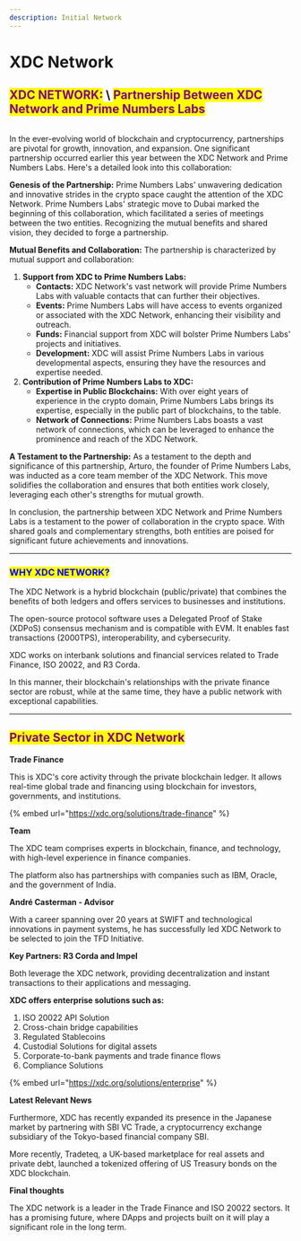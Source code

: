 ```yaml
---
description: Initial Network
---
```


# XDC Network

<mark style="color:purple;">**XDC NETWORK:**</mark> \ <mark style="color:purple;">**Partnership Between XDC Network and Prime Numbers Labs**</mark>
---------------------------------------------------------------------------------------------------------------------------------------------------

<figure><img src="../../.gitbook/assets/XDC-Primary-Color-Logo.png" alt=""><figcaption></figcaption></figure>

In the ever-evolving world of blockchain and cryptocurrency, partnerships are pivotal for growth, innovation, and expansion. One significant partnership occurred earlier this year between the XDC Network and Prime Numbers Labs. Here's a detailed look into this collaboration:

**Genesis of the Partnership:** Prime Numbers Labs' unwavering dedication and innovative strides in the crypto space caught the attention of the XDC Network. Prime Numbers Labs' strategic move to Dubai marked the beginning of this collaboration, which facilitated a series of meetings between the two entities. Recognizing the mutual benefits and shared vision, they decided to forge a partnership.

**Mutual Benefits and Collaboration:** The partnership is characterized by mutual support and collaboration:

1. **Support from XDC to Prime Numbers Labs:**
   * **Contacts:** XDC Network's vast network will provide Prime Numbers Labs with valuable contacts that can further their objectives.
   * **Events:** Prime Numbers Labs will have access to events organized or associated with the XDC Network, enhancing their visibility and outreach.
   * **Funds:** Financial support from XDC will bolster Prime Numbers Labs' projects and initiatives.
   * **Development:** XDC will assist Prime Numbers Labs in various developmental aspects, ensuring they have the resources and expertise needed.
2. **Contribution of Prime Numbers Labs to XDC:**
   * **Expertise in Public Blockchains:** With over eight years of experience in the crypto domain, Prime Numbers Labs brings its expertise, especially in the public part of blockchains, to the table.
   * **Network of Connections:** Prime Numbers Labs boasts a vast network of connections, which can be leveraged to enhance the prominence and reach of the XDC Network.

**A Testament to the Partnership:** As a testament to the depth and significance of this partnership, Arturo, the founder of Prime Numbers Labs, was inducted as a core team member of the XDC Network. This move solidifies the collaboration and ensures that both entities work closely, leveraging each other's strengths for mutual growth.

In conclusion, the partnership between XDC Network and Prime Numbers Labs is a testament to the power of collaboration in the crypto space. With shared goals and complementary strengths, both entities are poised for significant future achievements and innovations.

***

### <mark style="color:blue;">**WHY XDC NETWORK?**</mark>

The XDC Network is a hybrid blockchain (public/private) that combines the benefits of both ledgers and offers services to businesses and institutions.

The open-source protocol software uses a Delegated Proof of Stake (XDPoS) consensus mechanism and is compatible with EVM. It enables fast transactions (2000TPS), interoperability, and cybersecurity.

XDC works on interbank solutions and financial services related to Trade Finance, ISO 20022, and R3 Corda.

In this manner, their blockchain's relationships with the private finance sector are robust, while at the same time, they have a public network with exceptional capabilities.

***

## <mark style="color:purple;">Private Sector in XDC Network</mark>

**Trade Finance**

This is XDC's core activity through the private blockchain ledger. It allows real-time global trade and financing using blockchain for investors, governments, and institutions.

{% embed url="https://xdc.org/solutions/trade-finance" %}

**Team**

The XDC team comprises experts in blockchain, finance, and technology, with high-level experience in finance companies.

The platform also has partnerships with companies such as IBM, Oracle, and the government of India.

**André Casterman - Advisor**

With a career spanning over 20 years at SWIFT and technological innovations in payment systems, he has successfully led XDC Network to be selected to join the TFD Initiative.

**Key Partners: R3 Corda and Impel**

Both leverage the XDC network, providing decentralization and instant transactions to their applications and messaging.

**XDC offers enterprise solutions such as:**

1. ISO 20022 API Solution
2. Cross-chain bridge capabilities
3. Regulated Stablecoins
4. Custodial Solutions for digital assets
5. Corporate-to-bank payments and trade finance flows
6. Compliance Solutions

{% embed url="https://xdc.org/solutions/enterprise" %}

**Latest Relevant News**

Furthermore, XDC has recently expanded its presence in the Japanese market by partnering with SBI VC Trade, a cryptocurrency exchange subsidiary of the Tokyo-based financial company SBI.

More recently, Tradeteq, a UK-based marketplace for real assets and private debt, launched a tokenized offering of US Treasury bonds on the XDC blockchain.

**Final thoughts**

The XDC network is a leader in the Trade Finance and ISO 20022 sectors. It has a promising future, where DApps and projects built on it will play a significant role in the long term.

